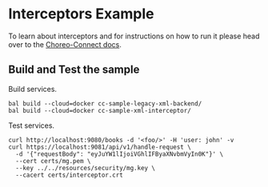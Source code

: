 # Interceptors Example

To learn about interceptors and for instructions on how to run it please head over to the
[Choreo-Connect docs](https://apim.docs.wso2.com/en/latest/deploy-and-publish/deploy-on-gateway/choreo-connect/message-transformation/message-transformation-overview/).

## Build and Test the sample

Build services.

```shell
bal build --cloud=docker cc-sample-legacy-xml-backend/
bal build --cloud=docker cc-sample-xml-interceptor/
```

Test services.

```shell
curl http://localhost:9080/books -d '<foo/>' -H 'user: john' -v
curl https://localhost:9081/api/v1/handle-request \
  -d '{"requestBody": "eyJuYW1lIjoiVGhlIFByaXNvbmVyIn0K"}' \
  --cert certs/mg.pem \
  --key ../../resources/security/mg.key \
  --cacert certs/interceptor.crt
```
